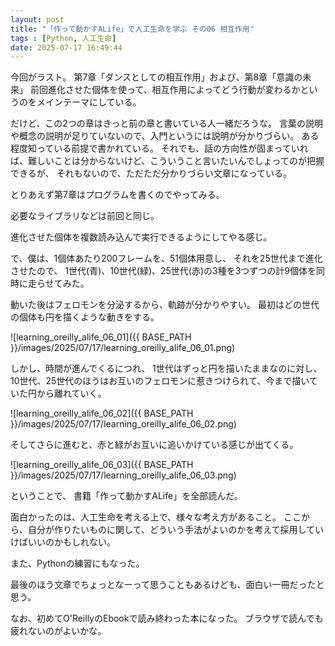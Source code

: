 ```yaml
---
layout: post
title: "「作って動かすALife」で人工生命を学ぶ その06 相互作用"
tags : [Python, 人工生命]
date: 2025-07-17 16:49:44
---
```



今回がラスト。
第7章「ダンスとしての相互作用」および、第8章「意識の未来」
前回進化させた個体を使って、相互作用によってどう行動が変わるかというのをメインテーマにしている。

だけど、この2つの章はきっと前の章と書いている人一緒だろうな。
言葉の説明や概念の説明が足りていないので、入門というには説明が分かりづらい。
ある程度知っている前提で書かれている。
それでも、話の方向性が固まっていれば、難しいことは分からないけど、こういうこと言いたいんでしょってのが把握できるが、
それもないので、ただただ分かりづらい文章になっている。

とりあえず第7章はプログラムを書くのでやってみる。

必要なライブラリなどは前回と同じ。

進化させた個体を複数読み込んで実行できるようにしてやる感じ。


で、僕は、1個体あたり200フレームを、51個体用意し、
それを25世代まで進化させたので、
1世代(青)、10世代(緑)、25世代(赤)の3種を3つずつの計9個体を同時に走らせてみた。

動いた後はフェロモンを分泌するから、軌跡が分かりやすい。
最初はどの世代の個体も円を描くような動きをする。

![learning_oreilly_alife_06_01]({{ BASE_PATH }}/images/2025/07/17/learning_oreilly_alife_06_01.png)


しかし、時間が進んでくるにつれ、
1世代はずっと円を描いたままなのに対し、
10世代、25世代のほうはお互いのフェロモンに惹きつけられて、今まで描いていた円から離れていく。



![learning_oreilly_alife_06_02]({{ BASE_PATH }}/images/2025/07/17/learning_oreilly_alife_06_02.png)



そしてさらに進むと、赤と緑がお互いに追いかけている感じが出てくる。


![learning_oreilly_alife_06_03]({{ BASE_PATH }}/images/2025/07/17/learning_oreilly_alife_06_03.png)




ということで、
書籍「作って動かすALife」を全部読んだ。

面白かったのは、人工生命を考える上で、様々な考え方があること。
ここから、自分が作りたいものに関して、どういう手法がよいのかを考えて採用していけばいいのかもしれない。

また、Pythonの練習にもなった。

最後のほう文章でちょっとなーって思うこともあるけども、面白い一冊だったと思う。

なお、初めてO'ReillyのEbookで読み終わった本になった。
ブラウザで読んでも疲れないのがよいかな。










